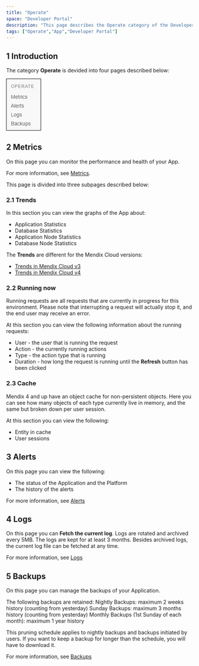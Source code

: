 ```yaml
---
title: "Operate"
space: "Developer Portal"
description: "This page describes the Operate category of the Developer Portal."
tags: ["Operate","App","Developer Portal"]
---
```


## 1 Introduction

The category **Operate** is devided into four pages described below:

  ![](attachments/operate.png)

## 2 Metrics

On this page you can monitor the performance and health of your App. 

For more information, see [Metrics](/developerportal/operate/metrics).

This page is divided into three subpages described below:

### 2.1 Trends

In this section you can view the graphs of the App about:

*   Application Statistics 
*   Database Statistics
*   Application Node Statistics
*   Database Node Statistics

The **Trends** are different for the Mendix Cloud versions:

*   [Trends in Mendix Cloud v3](/developerportal/operate/trends)
*   [Trends in Mendix Cloud v4](/developerportal/operate/trends-v4)

### 2.2 Running now

Running requests are all requests that are currently in progress for this environment. Please note that interrupting a request will actually stop it, and the end user may receive an error.

At this section you can view the following information about the running requests:

*   User - the user that is running the request
*   Action - the currently running actions
*   Type - the action type that is running
*   Duration - how long the request is running until the **Refresh** button has been clicked

### 2.3 Cache

Mendix 4 and up have an object cache for non-persistent objects. Here you can see how many objects of each type currently live in memory, and the same but broken down per user session.

At this section you can view the following:

*   Entity in cache
*   User sessions

## 3 Alerts

On this page you can view the following:

*   The status of the Application and the Platform
*   The history of the alerts

For more information, see [Alerts](/developerportal/operate/monitoring-application-health)

## 4 Logs

On this page you can **Fetch the current log**. Logs are rotated and archived every 5MB. The logs are kept for at least 3 months. Besides archived logs, the current log file can be fetched at any time.

For more information, see [Logs](/developerportal/operate/logs)

## 5 Backups 

On this page you can manage the backups of your Application. 

The following backups are retained:
Nightly Backups: maximum 2 weeks history (counting from yesterday)
Sunday Backups: maximum 3 months history (counting from yesterday)
Monthly Backups (1st Sunday of each month): maximum 1 year history

This pruning schedule applies to nightly backups and backups initiated by users. If you want to keep a backup for longer than the schedule, you will have to download it.

For more information, see [Backups](/developerportal/operate/backups)
